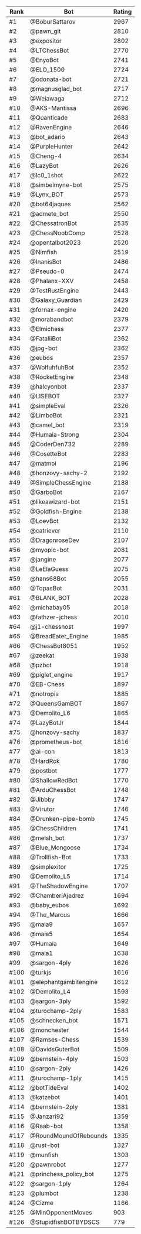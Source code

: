Rank|Bot|Rating
---|---|---
#1|@BoburSattarov|2967
#2|@pawn_git|2810
#3|@expositor|2802
#4|@LTChessBot|2770
#5|@EnyoBot|2741
#6|@ELO_1500|2724
#7|@odonata-bot|2721
#8|@magnusglad_bot|2717
#9|@Weiawaga|2712
#10|@AKS-Mantissa|2696
#11|@Quanticade|2683
#12|@RavenEngine|2646
#13|@bot_adario|2643
#14|@PurpleHunter|2642
#15|@Cheng-4|2634
#16|@LazyBot|2626
#17|@lc0_1shot|2622
#18|@simbelmyne-bot|2575
#19|@Lynx_BOT|2573
#20|@bot64jaques|2562
#21|@admete_bot|2550
#22|@ChessatronBot|2535
#23|@ChessNoobComp|2528
#24|@opentalbot2023|2520
#25|@Nimfish|2519
#26|@InanisBot|2486
#27|@Pseudo-0|2474
#28|@Phalanx-XXV|2458
#29|@TestRustEngine|2443
#30|@Galaxy_Guardian|2429
#31|@fornax-engine|2420
#32|@morabandbot|2379
#33|@Elmichess|2377
#34|@FataliiBot|2362
#35|@jpg-bot|2362
#36|@eubos|2357
#37|@WolfuhfuhBot|2352
#38|@RocketEngine|2348
#39|@halcyonbot|2337
#40|@LISEBOT|2327
#41|@simpleEval|2326
#42|@LimboBot|2321
#43|@camel_bot|2319
#44|@Humaia-Strong|2304
#45|@CoderDen732|2289
#46|@CosetteBot|2283
#47|@matmoi|2196
#48|@honzovy-sachy-2|2192
#49|@SimpleChessEngine|2188
#50|@GarboBot|2167
#51|@likeawizard-bot|2151
#52|@Goldfish-Engine|2138
#53|@LoevBot|2132
#54|@catriever|2110
#55|@DragonroseDev|2107
#56|@myopic-bot|2081
#57|@jangine|2077
#58|@LeElaGuess|2075
#59|@hans68Bot|2055
#60|@TopasBot|2031
#61|@BLANK_BOT|2028
#62|@michabay05|2018
#63|@fathzer-jchess|2010
#64|@j1-chessnost|1997
#65|@BreadEater_Engine|1985
#66|@ChessBot8051|1952
#67|@zeekat|1938
#68|@pzbot|1918
#69|@piglet_engine|1917
#70|@EB-Chess|1897
#71|@notropis|1885
#72|@QueensGamBOT|1867
#73|@Demolito_L6|1865
#74|@LazyBotJr|1844
#75|@honzovy-sachy|1837
#76|@prometheus-bot|1816
#77|@ai-con|1813
#78|@HardRok|1780
#79|@postbot|1777
#80|@ShallowRedBot|1770
#81|@ArduChessBot|1748
#82|@Jibbby|1747
#83|@Virutor|1746
#84|@Drunken-pipe-bomb|1745
#85|@ChessChildren|1741
#86|@melsh_bot|1737
#87|@Blue_Mongoose|1734
#88|@Trollfish-Bot|1733
#89|@simplexitor|1725
#90|@Demolito_L5|1714
#91|@TheShadowEngine|1707
#92|@ChamberiAjedrez|1694
#93|@baby_eubos|1692
#94|@The_Marcus|1666
#95|@maia9|1657
#96|@maia5|1654
#97|@Humaia|1649
#98|@maia1|1638
#99|@sargon-4ply|1626
#100|@turkjs|1616
#101|@elephantgambitengine|1612
#102|@Demolito_L4|1593
#103|@sargon-3ply|1592
#104|@turochamp-2ply|1583
#105|@schnecken_bot|1571
#106|@monchester|1544
#107|@Ramses-Chess|1539
#108|@DavidsGuterBot|1509
#109|@bernstein-4ply|1503
#110|@sargon-2ply|1426
#111|@turochamp-1ply|1415
#112|@botTideEval|1402
#113|@katzebot|1401
#114|@bernstein-2ply|1381
#115|@Janzari92|1359
#116|@Raab-bot|1358
#117|@RoundMoundOfRebounds|1335
#118|@rust-bot|1327
#119|@munfish|1303
#120|@pawnrobot|1277
#121|@princhess_policy_bot|1275
#122|@sargon-1ply|1264
#123|@plumbot|1238
#124|@Cizme|1166
#125|@MinOpponentMoves|903
#126|@StupidfishBOTBYDSCS|779
